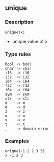 ## unique

### Description

`unique(x)`

- unique value of x

### Type rules

```
bool -> bool
char -> char
i16  -> i16
i32  -> i32
i64  -> i64
f32  -> f32
f64  -> f64
sym  -> sym
str  -> str
m    -> m
d    -> d
z    -> z
u    -> u
v    -> v
t    -> t
_    -> domain error
```

### Examples

```
unique(-1 2 2 3 3)
> -1 2 3
```
